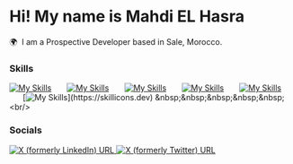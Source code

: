 <!-- ### 👋 Hi there, I'm <a href="https://www.linkedin.com/in/mahdi-elhasra/" target="_blank">Mahdi EL Hasra</a>

![Banner](./banner.png)
<a target="_blank" href="https://twitter.com/Mahdi_ELHasra" target="_blank"><img alt="X (formerly Twitter) URL" src="https://img.shields.io/twitter/url?url=https%3A%2F%2Ftwitter.com%2FMahdi_ELHasra&style=for-the-badge&logo=x&logoColor=White&label=Mahdi%20EL%20Hasra&labelColor=black&color=black">
</a><a target="_blank" href="https://www.linkedin.com/in/mahdi-elhasra/" target="_blank"><img alt="X (formerly LinkedIn) URL" src="https://img.shields.io/twitter/url?url=https%3A%2F%2Fwww.linkedin.com%2Fin%2Fmahdi-elhasra%2F&style=for-the-badge&logo=linkedin&logoColor=White&label=Mahdi%20EL%20Hasra&labelColor=0077b5&color=0077b5">
</a>

### Delighted to encounter your presence here!

Passionate Front-End Web Developer adept in JavaScript, TypeScript, Python, React/Next.js, MongoDB, MySQL, and assorted technologies. Proficient in surmounting challenges and presenting innovative solutions.

### Talking about Personal Stuffs:

- 📫 How to contact me: <a href="mailto:Mahdi.elhasra@gmail.com">Mahdi.elhasra@gmail.com</a>
- 🚀 Explore my most <a href='https://jotion-x.vercel.app/' target="_blank">Recent project</a>
<!-- - 📝 <a href='https://myresume.so' target="_blank">Resume</a> -->
<!--
### Technologies & Tools:
<!--
![](https://img.shields.io/badge/HTML5-E34F26?style=for-the-badge&logo=html5&logoColor=white)
![](https://img.shields.io/badge/CSS3-1572B6?style=for-the-badge&logo=css3&logoColor=white)
![](https://img.shields.io/badge/Tailwind_CSS-38B2AC?style=for-the-badge&logo=tailwind-css&logoColor=white)
![](https://img.shields.io/badge/JavaScript-323330?style=for-the-badge&logo=javascript&logoColor=F7DF1E)
![](https://img.shields.io/badge/TypeScript-007ACC?style=for-the-badge&logo=typescript&logoColor=white)
![](https://img.shields.io/badge/Prisma-3982CE?style=for-the-badge&logo=Prisma&logoColor=white)
![](https://img.shields.io/badge/GIT-E44C30?style=for-the-badge&logo=git&logoColor=white)
![](https://img.shields.io/badge/Figma-F24E1E?style=for-the-badge&logo=figma&logoColor=white)
![](https://img.shields.io/badge/ChatGPT-74aa9c?style=for-the-badge&logo=openai&logoColor=white)
![](https://img.shields.io/badge/next%20js-000000?style=for-the-badge&logo=nextdotjs&logoColor=white)
![](https://img.shields.io/badge/MySQL-005C84?style=for-the-badge&logo=mysql&logoColor=white)
![](https://img.shields.io/badge/VSCode-0078D4?style=for-the-badge&logo=visual%20studio%20code&logoColor=white)
![](https://img.shields.io/badge/React-20232A?style=for-the-badge&logo=react&logoColor=61DAFB)
![](https://img.shields.io/badge/shadcn%2Fui-000000?style=for-the-badge&logo=shadcnui&logoColor=white)
![](https://img.shields.io/badge/MongoDB-4EA94B?style=for-the-badge&logo=mongodb&logoColor=white)
![](https://img.shields.io/badge/Vercel-000000?style=for-the-badge&logo=vercel&logoColor=white)
![](https://img.shields.io/badge/Redux-593D88?style=for-the-badge&logo=redux&logoColor=white)
![](https://img.shields.io/badge/eslint-3A33D1?style=for-the-badge&logo=eslint&logoColor=white)
![](https://img.shields.io/badge/prettier-1A2C34?style=for-the-badge&logo=prettier&logoColor=F7BA3E)
![](https://img.shields.io/badge/Python-FFD43B?style=for-the-badge&logo=python&logoColor=blue) -->

# Hi! My name is Mahdi EL Hasra 

🌍  I am a Prospective Developer based in Sale, Morocco.
<br/>

### Skills

<!-- [![My Skills](https://skillicons.dev/icons?i=html,css)](https://skillicons.dev) &nbsp;&nbsp;&nbsp;&nbsp;&nbsp; [![My Skills](https://skillicons.dev/icons?i=js,ts)](https://skillicons.dev) &nbsp;&nbsp;&nbsp;&nbsp;&nbsp; [![My Skills](https://skillicons.dev/icons?i=react,next)](https://skillicons.dev) &nbsp;&nbsp;&nbsp;&nbsp;&nbsp; [![My Skills](https://skillicons.dev/icons?i=tailwind,scss)](https://skillicons.dev) &nbsp;&nbsp;&nbsp;&nbsp;&nbsp; [![My Skills](https://skillicons.dev/icons?i=figma)](https://skillicons.dev) -->

[![My Skills](https://skillicons.dev/icons?i=html,css)](https://skillicons.dev) &nbsp;&nbsp;&nbsp;&nbsp;&nbsp; [![My Skills](https://skillicons.dev/icons?i=js,ts)](https://skillicons.dev) &nbsp;&nbsp;&nbsp;&nbsp;&nbsp;
[![My Skills](https://skillicons.dev/icons?i=react,tailwind)](https://skillicons.dev) &nbsp;&nbsp;&nbsp;&nbsp;&nbsp; [![My Skills](https://skillicons.dev/icons?i=mysql,mongo)](https://skillicons.dev) &nbsp;&nbsp;&nbsp;&nbsp;&nbsp;
[![My Skills](https://skillicons.dev/icons?i=git,figma)](https://skillicons.dev) &nbsp;&nbsp;&nbsp;&nbsp;&nbsp;
[![My Skills](https://skillicons.dev/icons?i=python,)](https://skillicons.dev) &nbsp;&nbsp;&nbsp;&nbsp;&nbsp;
<br/>

### Socials

<div id="badges">
  <a target="_blank" href="https://www.linkedin.com/in/mahdi-elhasra/" target="_blank"><img alt="X (formerly LinkedIn) URL" src="https://img.shields.io/twitter/url?url=https%3A%2F%2Fwww.linkedin.com%2Fin%2Fmahdi-elhasra%2F&style=for-the-badge&logo=linkedin&logoColor=White&label=Mahdi%20EL%20Hasra&labelColor=0077b5&color=0077b5">
</a>
<a target="_blank" href="https://twitter.com/Mahdi_ELHasra" target="_blank"><img alt="X (formerly Twitter) URL" src="https://img.shields.io/twitter/url?url=https%3A%2F%2Ftwitter.com%2FMahdi_ELHasra&style=for-the-badge&logo=x&logoColor=White&label=Mahdi%20EL%20Hasra&labelColor=black&color=black">
</a>
  </a>
</div>
